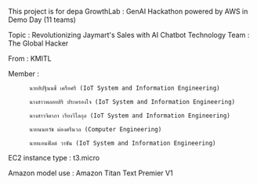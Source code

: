 This project is for depa GrowthLab : GenAI Hackathon powered by AWS in Demo Day (11 teams)

Topic : Revolutionizing Jaymart's Sales with AI Chatbot Technology
Team : The Global Hacker

From : KMITL

Member :  

          นายสิปฐินนชิ์ เครือศรี (IoT System and Information Engineering)

          นางสาวพลอยสิริ ประครองใจ (IoT System and Information Engineering)
          
          นางสาวจิดาภา เรียงวิไลกุล (IoT System and Information Engineering)
          
          นายนนทวัช ผ่องศรีนวล (Computer Engineering)
          
          นายแอนฟิลด์ วาซัน (IoT System and Information Engineering)

EC2 instance type : t3.micro

Amazon model use : Amazon Titan Text Premier V1
